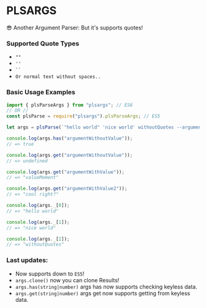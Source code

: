 # PLSARGS
😎 Another Argument Parser: But it's supports quotes!

### Supported Quote Types
- ` "" `
- ` '' `
- ` `` `
- ` Or normal text without spaces.. `

### Basic Usage Examples
```js
import { plsParseArgs } from "plsargs"; // ES6
// OR //
const plsParse = require("plsargs").plsParseArgs; // ES5

let args = plsParse(`"hello world" 'nice world' withoutQuotes --argumentWithValue valueMoment --argumentWithValue2 "cool right?" --argumentWithoutValue`);

console.log(args.has("argumentWithoutValue"));
// => true

console.log(args.get("argumentWithoutValue"));
// => undefined

console.log(args.get("argumentWithValue"));
// => "valueMoment"

console.log(args.get("argumentWithValue2"));
// => "cool right?"

console.log(args._[0]);
// => "hello world"

console.log(args._[1]);
// => "nice world"

console.log(args._[2]);
// => "withoutQuotes"
```

### Last updates:
 - Now supports down to `ES5`!
 - `args.clone()` now you can clone Results!
 - `args.has(string|number)` args has now supports checking keyless data.
 - `args.get(string|number)` args get now supports getting from keyless data.
